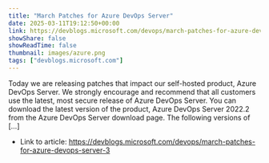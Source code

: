 ```yaml
---
title: "March Patches for Azure DevOps Server"
date: 2025-03-11T19:12:50+00:00
link: https://devblogs.microsoft.com/devops/march-patches-for-azure-devops-server-3
showShare: false
showReadTime: false
thumbnail: images/azure.png
tags: ["devblogs.microsoft.com"]
---
```

Today we are releasing patches that impact our self-hosted product, Azure DevOps Server. We strongly encourage and recommend that all customers use the latest, most secure release of Azure DevOps Server. You can download the latest version of the product, Azure DevOps Server 2022.2 from the Azure DevOps Server download page. The following versions of […]

- Link to article: https://devblogs.microsoft.com/devops/march-patches-for-azure-devops-server-3